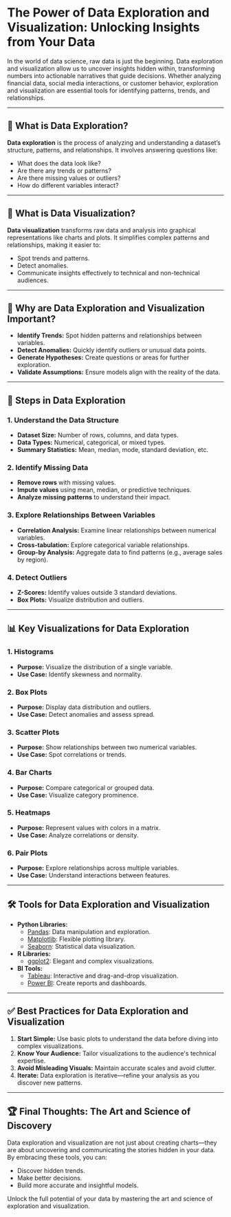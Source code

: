 # The Power of Data Exploration and Visualization: Unlocking Insights from Your Data

In the world of data science, raw data is just the beginning. Data exploration and visualization allow us to uncover insights hidden within, transforming numbers into actionable narratives that guide decisions. Whether analyzing financial data, social media interactions, or customer behavior, exploration and visualization are essential tools for identifying patterns, trends, and relationships.

---

## 🌟 What is Data Exploration?

**Data exploration** is the process of analyzing and understanding a dataset’s structure, patterns, and relationships. It involves answering questions like:
- What does the data look like?
- Are there any trends or patterns?
- Are there missing values or outliers?
- How do different variables interact?

---

## 🎨 What is Data Visualization?

**Data visualization** transforms raw data and analysis into graphical representations like charts and plots. It simplifies complex patterns and relationships, making it easier to:
- Spot trends and patterns.
- Detect anomalies.
- Communicate insights effectively to technical and non-technical audiences.

---

## 🚀 Why are Data Exploration and Visualization Important?

- **Identify Trends:** Spot hidden patterns and relationships between variables.
- **Detect Anomalies:** Quickly identify outliers or unusual data points.
- **Generate Hypotheses:** Create questions or areas for further exploration.
- **Validate Assumptions:** Ensure models align with the reality of the data.

---

## 🔑 Steps in Data Exploration

### 1. Understand the Data Structure
- **Dataset Size:** Number of rows, columns, and data types.
- **Data Types:** Numerical, categorical, or mixed types.
- **Summary Statistics:** Mean, median, mode, standard deviation, etc.

### 2. Identify Missing Data
- **Remove rows** with missing values.
- **Impute values** using mean, median, or predictive techniques.
- **Analyze missing patterns** to understand their impact.

### 3. Explore Relationships Between Variables
- **Correlation Analysis:** Examine linear relationships between numerical variables.
- **Cross-tabulation:** Explore categorical variable relationships.
- **Group-by Analysis:** Aggregate data to find patterns (e.g., average sales by region).

### 4. Detect Outliers
- **Z-Scores:** Identify values outside 3 standard deviations.
- **Box Plots:** Visualize distribution and outliers.

---

## 📊 Key Visualizations for Data Exploration

### 1. **Histograms**
   - **Purpose:** Visualize the distribution of a single variable.
   - **Use Case:** Identify skewness and normality.

### 2. **Box Plots**
   - **Purpose:** Display data distribution and outliers.
   - **Use Case:** Detect anomalies and assess spread.

### 3. **Scatter Plots**
   - **Purpose:** Show relationships between two numerical variables.
   - **Use Case:** Spot correlations or trends.

### 4. **Bar Charts**
   - **Purpose:** Compare categorical or grouped data.
   - **Use Case:** Visualize category prominence.

### 5. **Heatmaps**
   - **Purpose:** Represent values with colors in a matrix.
   - **Use Case:** Analyze correlations or density.

### 6. **Pair Plots**
   - **Purpose:** Explore relationships across multiple variables.
   - **Use Case:** Understand interactions between features.

---

## 🛠 Tools for Data Exploration and Visualization

- **Python Libraries:**
  - [Pandas](https://pandas.pydata.org/): Data manipulation and exploration.
  - [Matplotlib](https://matplotlib.org/): Flexible plotting library.
  - [Seaborn](https://seaborn.pydata.org/): Statistical data visualization.
- **R Libraries:**
  - [ggplot2](https://ggplot2.tidyverse.org/): Elegant and complex visualizations.
- **BI Tools:**
  - [Tableau](https://www.tableau.com/): Interactive and drag-and-drop visualization.
  - [Power BI](https://powerbi.microsoft.com/): Create reports and dashboards.

---

## ✅ Best Practices for Data Exploration and Visualization

1. **Start Simple:** Use basic plots to understand the data before diving into complex visualizations.
2. **Know Your Audience:** Tailor visualizations to the audience's technical expertise.
3. **Avoid Misleading Visuals:** Maintain accurate scales and avoid clutter.
4. **Iterate:** Data exploration is iterative—refine your analysis as you discover new patterns.

---

## 🏆 Final Thoughts: The Art and Science of Discovery

Data exploration and visualization are not just about creating charts—they are about uncovering and communicating the stories hidden in your data. By embracing these tools, you can:
- Discover hidden trends.
- Make better decisions.
- Build more accurate and insightful models.

Unlock the full potential of your data by mastering the art and science of exploration and visualization.
